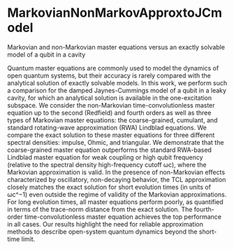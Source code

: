 # MarkovianNonMarkovApproxtoJCmodel
 Markovian and non-Markovian master equations versus an exactly solvable model of a qubit in a cavity

Quantum master equations are commonly used to model the dynamics of open quantum systems, but their accuracy is rarely compared with the analytical solution of exactly solvable models. In this work, we perform such a comparison for the damped Jaynes-Cummings model of a qubit in a leaky cavity, for which an analytical solution is available in the one-excitation subspace. We consider the non-Markovian time-convolutionless master equation up to the second (Redfield) and fourth orders as well as three types of Markovian master equations: the coarse-grained, cumulant, and standard rotating-wave approximation (RWA) Lindblad equations. We compare the exact solution to these master equations for three different spectral densities: impulse, Ohmic, and triangular. We demonstrate that the coarse-grained master equation outperforms the standard RWA-based Lindblad master equation for weak coupling or high qubit frequency (relative to the spectral density high-frequency cutoff ωc), where the Markovian approximation is valid. In the presence of non-Markovian effects characterized by oscillatory, non-decaying behavior, the TCL approximation closely matches the exact solution for short evolution times (in units of ωc^−1) even outside the regime of validity of the Markovian approximations. For long evolution times, all master equations perform poorly, as quantified in terms of the trace-norm distance from the exact solution. The fourth-order time-convolutionless master equation achieves the top performance in all cases. Our results highlight the need for reliable approximation methods to describe open-system quantum dynamics beyond the short-time limit.
